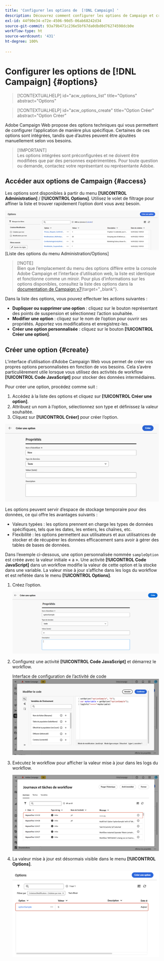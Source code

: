 ```yaml
---
title: 'Configurer les options de  [!DNL Campaign] '
description: Découvrez comment configurer les options de Campaign et créer vos propres options personnalisées.
exl-id: 44f90e34-e72e-4506-90d5-06ab68242d34
source-git-commit: 93a79b471c236e5bf67da0dbd0d76274598dcb0e
workflow-type: ht
source-wordcount: '431'
ht-degree: 100%

---
```


# Configurer les options de [!DNL Campaign] {#options}

>[!CONTEXTUALHELP]
>id="acw_options_list"
>title="Options"
>abstract="Options"

>[!CONTEXTUALHELP]
>id="acw_options_create"
>title="Option Créer"
>abstract="Option Créer"

Adobe Campaign Web propose des options techniques qui vous permettent de configurer l’application de manière plus spécifique. Certaines de ces options sont intégrées, tandis que d’autres peuvent être ajoutées manuellement selon vos besoins.

>[!IMPORTANT]\
>Les options intégrées sont préconfigurées et ne doivent être modifiées que par des personnes expérimentées. Pour toute question ou demande, contactez votre représentant ou représentante Adobe.

## Accéder aux options de Campaign {#access}

Les options sont disponibles à partir du menu **[!UICONTROL Administration]** / **[!UICONTROL Options]**. Utilisez le volet de filtrage pour affiner la liste et trouver rapidement l’option dont vous avez besoin.

![](assets/options-list.png)\
[Liste des options du menu Administration/Options]

>[!NOTE]\
>Bien que l’emplacement du menu des options diffère entre la console Adobe Campaign et l’interface d’utilisation web, la liste est identique et fonctionne comme un miroir. Pour plus d’informations sur les options disponibles, consultez la liste des options dans la [documentation de Campaign v7](https://experienceleague.adobe.com/fr/docs/campaign-classic/using/installing-campaign-classic/appendices/configuring-campaign-options){target="_blank"}.

Dans la liste des options, vous pouvez effectuer les actions suivantes :

* **Dupliquer ou supprimer une option** : cliquez sur le bouton représentant des points de suspension et sélectionnez l’action souhaitée.
* **Modifier une option** : cliquez sur le nom de l’option pour ouvrir ses propriétés. Apportez vos modifications et enregistrez-les.
* **Créer une option personnalisée** : cliquez sur le bouton **[!UICONTROL Créer une option]**.

## Créer une option {#create}

L’interface d’utilisation d’Adobe Campaign Web vous permet de créer vos propres options personnalisées en fonction de vos besoins. Cela s’avère particulièrement utile lorsque vous utilisez des activités de workflow **[!UICONTROL Code JavaScript]** pour stocker des données intermédiaires.

Pour créer une option, procédez comme suit :

1. Accédez à la liste des options et cliquez sur **[!UICONTROL Créer une option]**.
1. Attribuez un nom à l’option, sélectionnez son type et définissez la valeur souhaitée.
1. Cliquez sur **[!UICONTROL Créer]** pour créer l’option.

![Interface de création d’options montrant les champs de nom, de type et de valeur](assets/options-create.png)

Les options peuvent servir d’espace de stockage temporaire pour des données, ce qui offre les avantages suivants :

* Valeurs typées : les options prennent en charge les types de données spécifiques, tels que les dates, les entiers, les chaînes, etc.
* Flexibilité : les options permettent aux utilisateurs et aux utilisatrices de stocker et de récupérer les données efficacement sans avoir à gérer des tables de bases de données.

Dans l’exemple ci-dessous, une option personnalisée nommée `sampleOption` est créée avec la valeur initiale « a ». Une activité **[!UICONTROL Code JavaScript]** dans un workflow modifie la valeur de cette option et la stocke dans une variable. La valeur mise à jour s’affiche dans les logs du workflow et est reflétée dans le menu **[!UICONTROL Options]**.

1. Créez l’option.

   ![Interface de création d’option personnalisée montrant le nom `sampleOption` et la valeur initiale « a »](assets/options-sample-create.png)

1. Configurez une activité **[!UICONTROL Code JavaScript]** et démarrez le workflow.

   Interface de configuration de l’activité de code ![JavaScript](assets/options-sample-javascript.png)

1. Exécutez le workflow pour afficher la valeur mise à jour dans les logs du workflow.

   ![Journaux de workflow montrant la valeur mise à jour de l’option personnalisée](assets/options-sample-logs.png)

1. La valeur mise à jour est désormais visible dans le menu **[!UICONTROL Options]**.

   ![Menu Options montrant la valeur mise à jour de l’option personnalisée](assets/options-sample-updated.png)